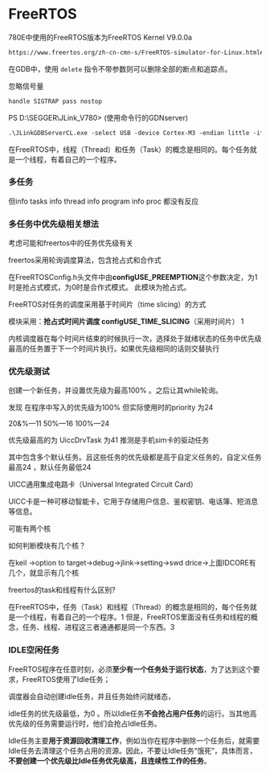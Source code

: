 # FreeRTOS

780E中使用的FreeRTOS版本为FreeRTOS Kernel V9.0.0a 

```html
https://www.freertos.org/zh-cn-cmn-s/FreeRTOS-simulator-for-Linux.html#gdb_debugging_tips
```

在GDB中，使用 `delete` 指令不带参数则可以删除全部的断点和追踪点。

忽略信号量

```html
handle SIGTRAP pass nostop
```

PS D:\SEGGER\JLink_V780> (使用命令行的GDNserver)

```html
.\JLinkGDBServerCL.exe -select USB -device Cortex-M3 -endian little -if SWD -speed 500 -ir -LocalhostOnly -nologtofile -port 3333 -SWOPort 50001 -TelnetPort 50002 -rtos GDBServer\RTOSPlugin_FreeRTOS
```

在FreeRTOS中，线程（Thread）和任务（Task）的概念是相同的。每个任务就是一个线程，有着自己的一个程序。

### 多任务

但info tasks  info thread   info program  info proc 都没有反应

### 多任务中优先级相关想法

考虑可能和freertos中的任务优先级有关

freertos采用轮询调度算法，包含抢占式和合作式

在FreeRTOSConfig.h头文件中由**configUSE_PREEMPTION**这个参数决定，为1时是抢占式模式，为0时是合作式模式。  此模块为抢占式。

FreeRTOS对任务的调度采用基于时间片（time slicing）的方式

模块采用：**抢占式时间片调度    configUSE_TIME_SLICING**（采用时间片） 1

内核调度器在每个时间片结束的时候执行一次，选择处于就绪状态的任务中优先级最高的任务置于下一个时间片执行。如果优先级相同的话则交替执行

### 优先级测试

创建一个新任务，并设置优先级为最高100%  。之后让其while轮询。

发现 在程序中写入的优先级为100% 但实际使用时的priority 为24

20&%—11     50%—16    100%—24

优先级最高的为 UiccDrvTask  为41  推测是手机sim卡的驱动任务

其中包含多个默认任务。且这些任务的优先级都是高于自定义任务的，自定义任务最高24 ，默认任务最低24

UICC通用集成电路卡（Universal Integrated Circuit Card）

UICC卡是一种可移动智能卡，它用于存储用户信息、鉴权密钥、电话簿、短消息等信息。

可能有两个核

如何判断模块有几个核？

在keil →option to target→debug→jlink→setting→swd drice→上面IDCORE有几个，就显示有几个核

freertos的task和线程有什么区别?

在FreeRTOS中，任务（Task）和线程（Thread）的概念是相同的，每个任务就是一个线程，有着自己的一个程序。1 但是，FreeRTOS里面没有任务和线程的概念，任务、线程、进程这三者通通都是同一个东西。3

### IDLE空闲任务

FreeRTOS程序在任意时刻，必须**至少有一个任务处于运行状态**，为了达到这个要求，FreeRTOS使用了Idle任务；

调度器会自动创建idle任务，并且任务始终问就绪态，

idle任务的优先级最低，为0 。所以Idle任务**不会抢占用户任务**的运行。当其他高优先级的任务需要运行时，他们会抢占Idle任务。

Idle任务主要**用于资源回收清理工作**，例如当你在程序中删除一个任务后，就需要Idle任务去清理这个任务占用的资源。因此，不要让Idle任务“饿死”，具体而言，**不要创建一个优先级比Idle任务优先级高，且连续性工作的任务**。